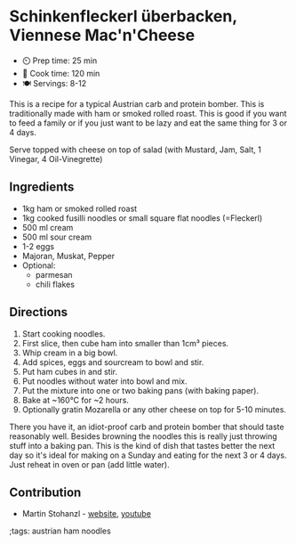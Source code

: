 # Schinkenfleckerl überbacken, Viennese Mac'n'Cheese

* ⏲️ Prep time: 25 min
* 🍳 Cook time: 120 min
* 🍽️ Servings: 8-12

This is a recipe for a typical Austrian carb and protein bomber. This is traditionally made with ham or smoked rolled roast. This is good if you want to feed a family or if you just want to be lazy and eat the same thing for 3 or 4 days.

Serve topped with cheese on top of salad (with Mustard, Jam, Salt, 1 Vinegar, 4 Oil-Vinegrette)

## Ingredients

- 1kg ham or smoked rolled roast
- 1kg cooked fusilli noodles or small square flat noodles (=Fleckerl)
- 500 ml cream
- 500 ml sour cream
- 1-2 eggs
- Majoran, Muskat, Pepper
- Optional:
	- parmesan
	- chili flakes

## Directions

1. Start cooking noodles.
2. First slice, then cube ham into smaller than 1cm³ pieces.
3. Whip cream in a big bowl.
4. Add spices, eggs and sourcream to bowl and stir.
5. Put ham cubes in and stir.
6. Put noodles without water into bowl and mix.
7. Put the mixture into one or two baking pans (with baking paper).
8. Bake at ~160°C for ~2 hours.
9. Optionally gratin Mozarella or any other cheese on top for 5-10 minutes.

There you have it, an idiot-proof carb and protein bomber that should taste reasonably well. Besides browning the noodles this is really just throwing stuff into a baking pan. This is the kind of dish that tastes better the next day so it's ideal for making on a Sunday and eating for the next 3 or 4 days. Just reheat in oven or pan (add little water).

## Contribution

- Martin Stohanzl - [website](https://loesmartin.at), [youtube](https://www.youtube.com/channel/UCJkTyM5-fcVBkhi7DypoNsg)

;tags: austrian ham noodles

